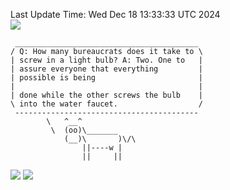 Last Update Time: 
Wed Dec 18 13:33:33 UTC 2024
<br>![](https://img.shields.io/badge/%E5%A4%A7%E5%AE%B6-%E5%AE%89%E5%AE%89-green)<br>
```
 _________________________________________
/ Q: How many bureaucrats does it take to \
| screw in a light bulb? A: Two. One to   |
| assure everyone that everything         |
| possible is being                       |
|                                         |
| done while the other screws the bulb    |
\ into the water faucet.                  /
 -----------------------------------------
        \   ^__^
         \  (oo)\_______
            (__)\       )\/\
                ||----w |
                ||     ||
```
![](https://github-readme-stats.vercel.app/api?username=chenlitw)
![](https://github-readme-stats.vercel.app/api/top-langs/?username=chenlitw)
